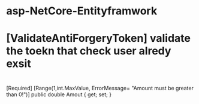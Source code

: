 # asp-NetCore-Entityframwork

#  [ValidateAntiForgeryToken] validate the toekn that check user alredy exsit

#   <div asp-validation-summary="ModelOnly" class="text-danger"></div>
   [Required]
   [Range(1,int.MaxValue, ErrorMessage= "Amount must be greater than 0!")]
   public double Amout { get; set; }

